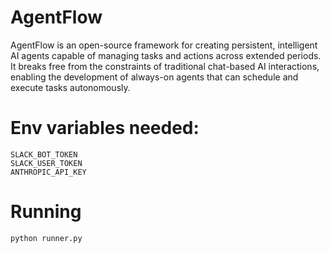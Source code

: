 # AgentFlow
AgentFlow is an open-source framework for creating persistent, intelligent AI agents capable of managing tasks and actions across extended periods. It breaks free from the constraints of traditional chat-based AI interactions, enabling the development of always-on agents that can schedule and execute tasks autonomously.

# Env variables needed:
```
SLACK_BOT_TOKEN
SLACK_USER_TOKEN
ANTHROPIC_API_KEY
```
# Running
```
python runner.py
```
